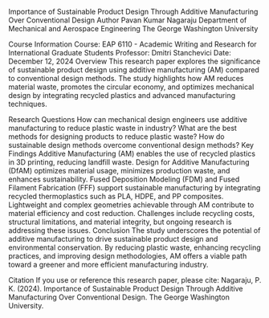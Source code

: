 Importance of Sustainable Product Design Through Additive Manufacturing Over Conventional Design
Author
Pavan Kumar Nagaraju
Department of Mechanical and Aerospace Engineering
The George Washington University

Course Information
Course: EAP 6110 - Academic Writing and Research for International Graduate Students
Professor: Dmitri Stanchevici
Date: December 12, 2024
Overview
This research paper explores the significance of sustainable product design using additive manufacturing (AM) compared to conventional design methods. The study highlights how AM reduces material waste, promotes the circular economy, and optimizes mechanical design by integrating recycled plastics and advanced manufacturing techniques.

Research Questions
How can mechanical design engineers use additive manufacturing to reduce plastic waste in industry?
What are the best methods for designing products to reduce plastic waste?
How do sustainable design methods overcome conventional design methods?
Key Findings
Additive Manufacturing (AM) enables the use of recycled plastics in 3D printing, reducing landfill waste.
Design for Additive Manufacturing (DfAM) optimizes material usage, minimizes production waste, and enhances sustainability.
Fused Deposition Modeling (FDM) and Fused Filament Fabrication (FFF) support sustainable manufacturing by integrating recycled thermoplastics such as PLA, HDPE, and PP composites.
Lightweight and complex geometries achievable through AM contribute to material efficiency and cost reduction.
Challenges include recycling costs, structural limitations, and material integrity, but ongoing research is addressing these issues.
Conclusion
The study underscores the potential of additive manufacturing to drive sustainable product design and environmental conservation. By reducing plastic waste, enhancing recycling practices, and improving design methodologies, AM offers a viable path toward a greener and more efficient manufacturing industry.

Citation
If you use or reference this research paper, please cite:
Nagaraju, P. K. (2024). Importance of Sustainable Product Design Through Additive Manufacturing Over Conventional Design. The George Washington University.
